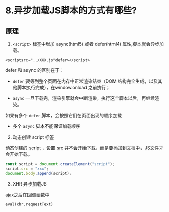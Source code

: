 # 8.异步加载JS脚本的方式有哪些?

## 原理

1. `<script>` 标签中增加 async(html5) 或者 defer(html4) 属性,脚本就会异步加载。

`<scriptsrc="../XXX.js"defer></script>`

defer 和 async 的区别在于：

* `defer` 要等到整个页面在内存中正常渲染结束（DOM 结构完全生成，以及其他脚本执行完成），在window.onload 之前执行；

* `async` 一旦下载完，渲染引擎就会中断渲染，执行这个脚本以后，再继续渲染。

如果有多个 `defer` 脚本，会按照它们在页面出现的顺序加载

* 多个 `async` 脚本不能保证加载顺序

2. 动态创建 script 标签

动态创建的 script ，设置 src 并不会开始下载，而是要添加到文档中，JS文件才会开始下载。

```js
const script = document.createElement("script");
script.src = "xxx";
document.body.append(script);
```

3. XHR 异步加载JS

ajax之后在回调函数中

`eval(xhr.requestText)`

